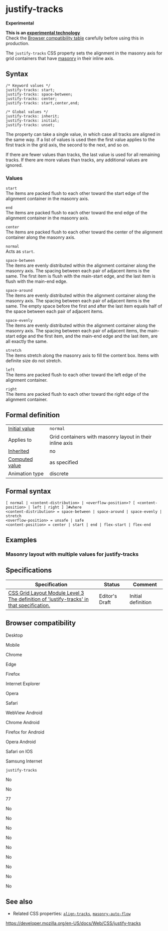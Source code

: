 # justify-tracks

**Experimental**

**This is an [experimental technology](https://developer.mozilla.org/en-US/docs/MDN/Guidelines/Conventions_definitions#experimental)**  
Check the [Browser compatibility table](#browser_compatibility) carefully before using this in production.

The `justify-tracks` CSS property sets the alignment in the masonry axis for grid containers that have [masonry](css_grid_layout/masonry_layout) in their inline axis.

## Syntax

    /* Keyword values */
    justify-tracks: start;
    justify-tracks: space-between;
    justify-tracks: center;
    justify-tracks: start,center,end;

    /* Global values */
    justify-tracks: inherit;
    justify-tracks: initial;
    justify-tracks: unset;

The property can take a single value, in which case all tracks are aligned in the same way. If a list of values is used then the first value applies to the first track in the grid axis, the second to the next, and so on.

If there are fewer values than tracks, the last value is used for all remaining tracks. If there are more values than tracks, any additional values are ignored.

### Values

`start`  
The items are packed flush to each other toward the start edge of the alignment container in the masonry axis.

`end`  
The items are packed flush to each other toward the end edge of the alignment container in the masonry axis.

`center`  
The items are packed flush to each other toward the center of the alignment container along the masonry axis.

`normal`  
Acts as `start`.

`space-between`  
The items are evenly distributed within the alignment container along the masonry axis. The spacing between each pair of adjacent items is the same. The first item is flush with the main-start edge, and the last item is flush with the main-end edge.

`space-around`  
The items are evenly distributed within the alignment container along the masonry axis. The spacing between each pair of adjacent items is the same. The empty space before the first and after the last item equals half of the space between each pair of adjacent items.

`space-evenly`  
The items are evenly distributed within the alignment container along the masonry axis. The spacing between each pair of adjacent items, the main-start edge and the first item, and the main-end edge and the last item, are all exactly the same.

`stretch`  
The items stretch along the masonry axis to fill the content box. Items with definite size do not stretch.

`left`  
The items are packed flush to each other toward the left edge of the alignment container.

`right`  
The items are packed flush to each other toward the right edge of the alignment container.

## Formal definition

<table><tbody><tr class="odd"><td><a href="initial_value">Initial value</a></td><td><code>normal</code></td></tr><tr class="even"><td>Applies to</td><td>Grid containers with masonry layout in their inline axis</td></tr><tr class="odd"><td><a href="inheritance">Inherited</a></td><td>no</td></tr><tr class="even"><td><a href="computed_value">Computed value</a></td><td>as specified</td></tr><tr class="odd"><td>Animation type</td><td>discrete</td></tr></tbody></table>

## Formal syntax

    [ normal | <content-distribution> | <overflow-position>? [ <content-position> | left | right ] ]#where
    <content-distribution> = space-between | space-around | space-evenly | stretch
    <overflow-position> = unsafe | safe
    <content-position> = center | start | end | flex-start | flex-end

## Examples

### Masonry layout with multiple values for justify-tracks

## Specifications

<table><thead><tr class="header"><th>Specification</th><th>Status</th><th>Comment</th></tr></thead><tbody><tr class="odd"><td><a href="https://drafts.csswg.org/css-grid-3/#propdef-justify-tracks">CSS Grid Layout Module Level 3<br />
<span class="small">The definition of 'justify-tracks' in that specification.</span></a></td><td><span class="spec-ed">Editor's Draft</span></td><td>Initial definition</td></tr></tbody></table>

## Browser compatibility

Desktop

Mobile

Chrome

Edge

Firefox

Internet Explorer

Opera

Safari

WebView Android

Chrome Android

Firefox for Android

Opera Android

Safari on IOS

Samsung Internet

`justify-tracks`

No

No

77

No

No

No

No

No

No

No

No

No

## See also

- Related CSS properties: [`align-tracks`](align-tracks), [`masonry-auto-flow`](masonry-auto-flow)

<a href="https://developer.mozilla.org/en-US/docs/Web/CSS/justify-tracks" class="_attribution-link">https://developer.mozilla.org/en-US/docs/Web/CSS/justify-tracks</a>
